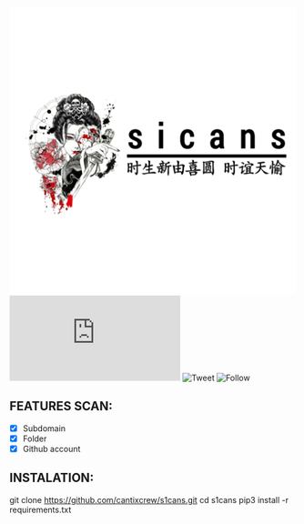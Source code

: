 ![alt tag](https://github.com/cantixcrew/s1cans/blob/master/img/1593113761752.png)
![Size](https://img.shields.io/github/size/cantixcrew/s1cans/README.md)
![Tweet](https://img.shields.io/twitter/url?style=social&url=https%3A%2F%2Ftwitter.com%2Fnenghaxor)
![Follow](https://img.shields.io/twitter/follow/nenghaxor?label=Follow&style=social)

## FEATURES SCAN:
- [x] Subdomain
- [x] Folder
- [x] Github account

## INSTALATION:
git clone https://github.com/cantixcrew/s1cans.git
cd s1cans
pip3 install -r requirements.txt
